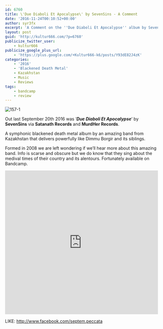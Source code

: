 ```yaml
---
id: 6760
title: \'Due Diaboli Et Apocalypse\' by SevenSins - A Comment
date: '2016-11-24T00:10:52+00:00'
author: syr3fx
excerpt: 'A Comment on the ''Due Diaboli Et Apocalypse'' album by SevenSins (2016).'
layout: post
guid: 'http://kultur666.com/?p=6760'
publicize_twitter_user:
    - kultur666
publicize_google_plus_url:
    - 'https://plus.google.com/+Kultur666-k6/posts/Y93dE82J4zK'
categories:
    - '2016'
    - 'Blackened Death Metal'
    - Kazakhstan
    - Music
    - Reviews
tags:
    - bandcamp
    - review
---
```


![157-1](http://localhost:8080/wp-content/uploads/2016/11/157-1.jpg)

Out last September 20th 2016 was ‘***Due Diaboli Et Apocalypse***‘ by **SevenSins** via **Satanath Records** and **MurdHer Records**.

A symphonic blackened death metal album by an amazing band from Kazakhstan that delivers powerfully like Dimmu Borgir and its siblings.

Formed in 2008 we are left wondering if we’ll hear more about this amazing band. Info is scarse and obscure but we do know that they sing about the medival times of their country and its alentours. Fortunately available on Bandcamp.

<iframe style="border: 0; width: 100%; height: 472px;" src="https://bandcamp.com/EmbeddedPlayer/album=2095360177/size=large/bgcol=333333/linkcol=e99708/tracklist=false/transparent=true/" seamless></iframe>

LIKE: <http://www.facebook.com/septem.peccata>